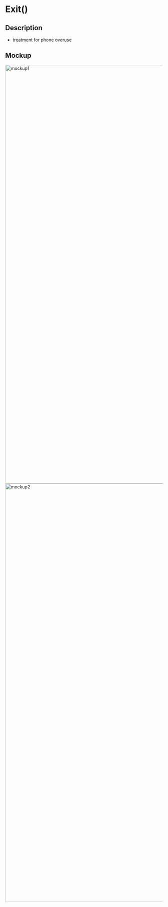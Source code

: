 # Exit()

## Description 
- treatment for phone overuse 

## Mockup 
<img src='https://imgur.com/P0Sqt0V.jpg' title='mockup' width='' alt='mockup1' style="width:750px;height:1334px;"/>
<img src='https://imgur.com/CmgwICX.jpg' title='mockup' width='' alt='mockup2' style="width:750px;height:1334px;"/>


